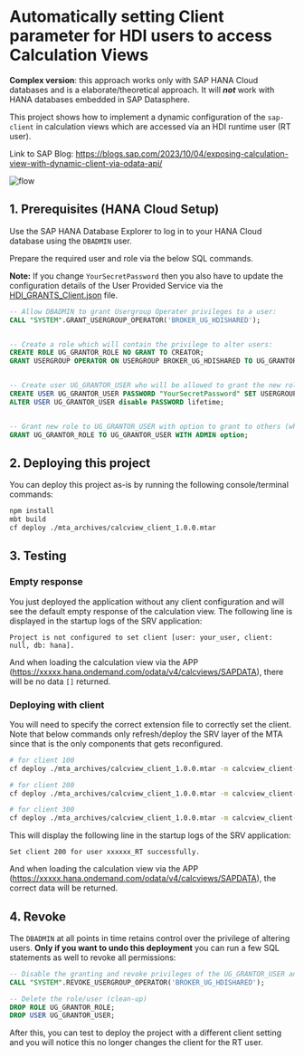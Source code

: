 # Automatically setting Client parameter for HDI users to access Calculation Views

**Complex version**: this approach works only with SAP HANA Cloud databases and is a elaborate/theoretical approach. It will ***not*** work with HANA databases embedded in SAP Datasphere.

This project shows how to implement a dynamic configuration of the `sap-client` in calculation views which are accessed via an HDI runtime user (RT user).

Link to SAP Blog: https://blogs.sap.com/2023/10/04/exposing-calculation-view-with-dynamic-client-via-odata-api/

![flow](https://github.com/SAP-samples/btp-global-center-of-excellence-samples/assets/19388646/5aed29b0-d98e-4437-9788-6061222f63a2)


## 1. Prerequisites (HANA Cloud Setup)

Use the SAP HANA Database Explorer to log in to your HANA Cloud database using the `DBADMIN` user.

Prepare the required user and role via the below SQL commands.

**Note:** If you change `YourSecretPassword` then you also have to update the configuration details of the User Provided Service via the [HDI_GRANTS_Client.json](./HDI_GRANTS_Client.json) file.

```sql
-- Allow DBADMIN to grant Usergroup Operater privileges to a user:
CALL "SYSTEM".GRANT_USERGROUP_OPERATOR('BROKER_UG_HDISHARED');


-- Create a role which will contain the privilege to alter users:
CREATE ROLE UG_GRANTOR_ROLE NO GRANT TO CREATOR;
GRANT USERGROUP OPERATOR ON USERGROUP BROKER_UG_HDISHARED TO UG_GRANTOR_ROLE WITH GRANT OPTION;


-- Create user UG_GRANTOR_USER who will be allowed to grant the new role to other users:
CREATE USER UG_GRANTOR_USER PASSWORD "YourSecretPassword" SET USERGROUP DEFAULT;
ALTER USER UG_GRANTOR_USER disable PASSWORD lifetime;


-- Grant new role to UG_GRANTOR_USER with option to grant to others (which will be #OO users):
GRANT UG_GRANTOR_ROLE TO UG_GRANTOR_USER WITH ADMIN option;
```

## 2. Deploying this project

You can deploy this project as-is by running the following console/terminal commands:
```bash
npm install
mbt build
cf deploy ./mta_archives/calcview_client_1.0.0.mtar
```

## 3. Testing

### Empty response
You just deployed the application without any client configuration and will see the default empty response of the calculation view. The following line is displayed in the startup logs of the SRV application:

`Project is not configured to set client [user: your_user, client: null, db: hana].`

And when loading the calculation view via the APP (https://xxxxx.hana.ondemand.com/odata/v4/calcviews/SAPDATA), there will be no data `[]` returned.

### Deploying with client
You will need to specify the correct extension file to correctly set the client. Note that below commands only refresh/deploy the SRV layer of the MTA since that is the only components that gets reconfigured.

```bash
# for client 100
cf deploy ./mta_archives/calcview_client_1.0.0.mtar -m calcview_client-srv -e mta_client100.mtaext

# for client 200
cf deploy ./mta_archives/calcview_client_1.0.0.mtar -m calcview_client-srv -e mta_client200.mtaext

# for client 300
cf deploy ./mta_archives/calcview_client_1.0.0.mtar -m calcview_client-srv -e mta_client300.mtaext
```

This will display the following line in the startup logs of the SRV application:

`Set client 200 for user xxxxxx_RT successfully.`

And when loading the calculation view via the APP (https://xxxxx.hana.ondemand.com/odata/v4/calcviews/SAPDATA), the correct data will be returned.

## 4. Revoke

The `DBADMIN` at all points in time retains control over the privilege of altering users.
**Only if you want to undo this deployment** you can run a few SQL statements as well to revoke all permissions:

```sql
-- Disable the granting and revoke privileges of the UG_GRANTOR_USER and all #OO users:
CALL "SYSTEM".REVOKE_USERGROUP_OPERATOR('BROKER_UG_HDISHARED');

-- Delete the role/user (clean-up)
DROP ROLE UG_GRANTOR_ROLE;
DROP USER UG_GRANTOR_USER;
```

After this, you can test to deploy the project with a different client setting and you will notice this no longer changes the client for the RT user.
